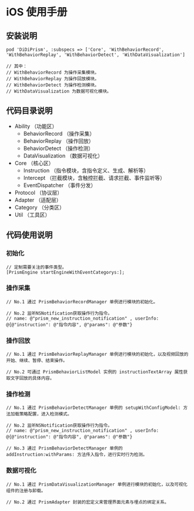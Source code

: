 # iOS 使用手册
## 安装说明
```
pod 'DiDiPrism', :subspecs => ['Core', 'WithBehaviorRecord', 'WithBehaviorReplay', 'WithBehaviorDetect', 'WithDataVisualization']

// 其中：
// WithBehaviorRecord 为操作采集模块。
// WithBehaviorReplay 为操作回放模块。
// WithBehaviorDetect 为操作检测模块。
// WithDataVisualization 为数据可视化模块。
```

## 代码目录说明
- Ability （功能区）
    - BehaviorRecord （操作采集）
    - BehaviorReplay （操作回放）
    - BehaviorDetect （操作检测）
    - DataVisualization （数据可视化）
- Core （核心区）
    - Instruction （指令模块，含指令定义、生成、解析等）
    - Intercept （拦截模块，含触控拦截、请求拦截、事件监听等）
    - EventDispatcher （事件分发）
- Protocol （协议层）
- Adapter （适配层）
- Category （分类区）
- Util （工具区）

## 代码使用说明
### 初始化
```
// 定制需要关注的事件类型。
[PrismEngine startEngineWithEventCategorys:];
```

### 操作采集
```
// No.1 通过 PrismBehaviorRecordManager 单例进行模块的初始化。

// No.2 监听NSNotification获取操作行为指令。
// name: @"prism_new_instruction_notification" , userInfo: @{@"instruction": @"指令内容", @"params": @"参数"}
```
### 操作回放
```
// No.1 通过 PrismBehaviorReplayManager 单例进行模块的初始化，以及视频回放的开始、继续、暂停、结束操作。

// No.2 可通过 PrismBehaviorListModel 实例的 instructionTextArray 属性获取文字回放的具体内容。
```

### 操作检测
```
// No.1 通过 PrismBehaviorDetectManager 单例的 setupWithConfigModel: 方法加载策略配置，进入检测模式。

// No.2 监听NSNotification获取操作行为指令。
// name: @"prism_new_instruction_notification" , userInfo: @{@"instruction": @"指令内容", @"params": @"参数"}

// No.3 通过 PrismBehaviorDetectManager 单例的 addInstruction:withParams: 方法传入指令，进行实时行为检测。
```

### 数据可视化
```
// No.1 通过 PrismDataVisualizationManager 单例进行模块的初始化，以及可视化组件的注册与卸载。

// No.2 通过 PrismAdapter 封装的宏定义来管理界面元素与埋点的绑定关系。
```
